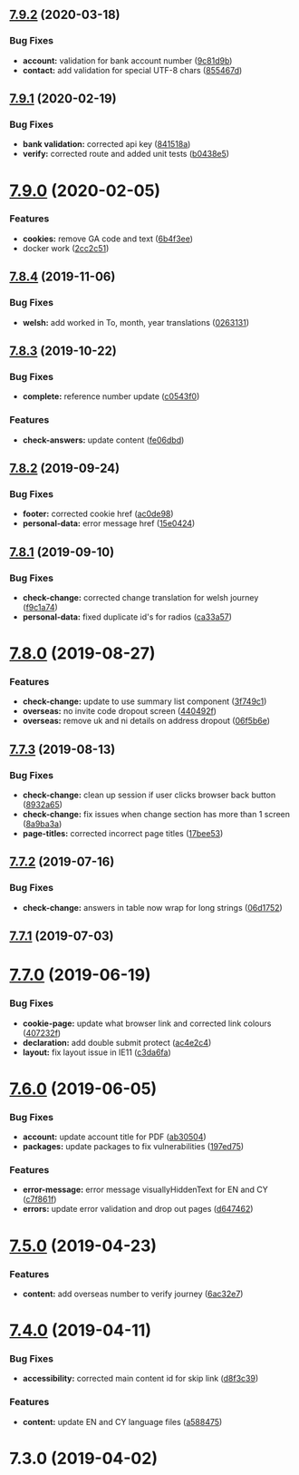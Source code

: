 <a name="7.9.2"></a>
## [7.9.2](https://github.com/dwp/gysp-customer-frontend/compare/v7.9.1...v7.9.2) (2020-03-18)


### Bug Fixes

* **account:** validation for bank account number ([9c81d9b](https://github.com/dwp/gysp-customer-frontend/commit/9c81d9b))
* **contact:** add validation for special UTF-8 chars ([855467d](https://github.com/dwp/gysp-customer-frontend/commit/855467d))



<a name="7.9.1"></a>
## [7.9.1](https://github.com/dwp/gysp-customer-frontend/compare/v7.9.0...v7.9.1) (2020-02-19)


### Bug Fixes

* **bank validation:** corrected api key ([841518a](https://github.com/dwp/gysp-customer-frontend/commit/841518a))
* **verify:** corrected route and added unit tests ([b0438e5](https://github.com/dwp/gysp-customer-frontend/commit/b0438e5))



<a name="7.9.0"></a>
# [7.9.0](https://github.com/dwp/gysp-customer-frontend/compare/v7.8.4...v7.9.0) (2020-02-05)


### Features

* **cookies:** remove GA code and text ([6b4f3ee](https://github.com/dwp/gysp-customer-frontend/commit/6b4f3ee))
* docker work ([2cc2c51](https://github.com/dwp/gysp-customer-frontend/commit/2cc2c51))



<a name="7.8.4"></a>
## [7.8.4](https://github.com/dwp/gysp-customer-frontend/compare/v7.8.3...v7.8.4) (2019-11-06)


### Bug Fixes

* **welsh:** add worked in To, month, year translations ([0263131](https://github.com/dwp/gysp-customer-frontend/commit/0263131))



<a name="7.8.3"></a>
## [7.8.3](https://github.com/dwp/gysp-customer-frontend/compare/v7.8.2...v7.8.3) (2019-10-22)


### Bug Fixes

* **complete:** reference number update ([c0543f0](https://github.com/dwp/gysp-customer-frontend/commit/c0543f0))


### Features

* **check-answers:** update content ([fe06dbd](https://github.com/dwp/gysp-customer-frontend/commit/fe06dbd))



<a name="7.8.2"></a>
## [7.8.2](https://github.com/dwp/gysp-customer-frontend/compare/v7.8.1...v7.8.2) (2019-09-24)


### Bug Fixes

* **footer:** corrected cookie href ([ac0de98](https://github.com/dwp/gysp-customer-frontend/commit/ac0de98))
* **personal-data:** error message href ([15e0424](https://github.com/dwp/gysp-customer-frontend/commit/15e0424))



<a name="7.8.1"></a>
## [7.8.1](https://github.com/dwp/gysp-customer-frontend/compare/v7.8.0...v7.8.1) (2019-09-10)


### Bug Fixes

* **check-change:** corrected change translation for welsh journey ([f9c1a74](https://github.com/dwp/gysp-customer-frontend/commit/f9c1a74))
* **personal-data:** fixed duplicate id's for radios ([ca33a57](https://github.com/dwp/gysp-customer-frontend/commit/ca33a57))



<a name="7.8.0"></a>
# [7.8.0](https://github.com/dwp/gysp-customer-frontend/compare/v7.7.3...v7.8.0) (2019-08-27)


### Features

* **check-change:** update to use summary list component ([3f749c1](https://github.com/dwp/gysp-customer-frontend/commit/3f749c1))
* **overseas:** no invite code dropout screen ([440492f](https://github.com/dwp/gysp-customer-frontend/commit/440492f))
* **overseas:** remove uk and ni details on address dropout ([06f5b6e](https://github.com/dwp/gysp-customer-frontend/commit/06f5b6e))



<a name="7.7.3"></a>
## [7.7.3](https://github.com/dwp/gysp-customer-frontend/compare/v7.7.2...v7.7.3) (2019-08-13)


### Bug Fixes

* **check-change:** clean up session if user clicks browser back button ([8932a65](https://github.com/dwp/gysp-customer-frontend/commit/8932a65))
* **check-change:** fix issues when change section has more than 1 screen ([8a9ba3a](https://github.com/dwp/gysp-customer-frontend/commit/8a9ba3a))
* **page-titles:** corrected incorrect page titles ([17bee53](https://github.com/dwp/gysp-customer-frontend/commit/17bee53))



<a name="7.7.2"></a>
## [7.7.2](https://github.com/dwp/gysp-customer-frontend/compare/v7.7.1...v7.7.2) (2019-07-16)


### Bug Fixes

* **check-change:** answers in table now wrap for long strings ([06d1752](https://github.com/dwp/gysp-customer-frontend/commit/06d1752))



<a name="7.7.1"></a>
## [7.7.1](https://github.com/dwp/gysp-customer-frontend/compare/v7.7.0...v7.7.1) (2019-07-03)



<a name="7.7.0"></a>
# [7.7.0](https://github.com/dwp/gysp-customer-frontend/compare/v7.6.0...v7.7.0) (2019-06-19)


### Bug Fixes

* **cookie-page:** update what browser link and corrected link colours ([407232f](https://github.com/dwp/gysp-customer-frontend/commit/407232f))
* **declaration:** add double submit protect ([ac4e2c4](https://github.com/dwp/gysp-customer-frontend/commit/ac4e2c4))
* **layout:** fix layout issue in IE11 ([c3da6fa](https://github.com/dwp/gysp-customer-frontend/commit/c3da6fa))



<a name="7.6.0"></a>
# [7.6.0](https://github.com/dwp/gysp-customer-frontend/compare/v7.5.0...v7.6.0) (2019-06-05)


### Bug Fixes

* **account:** update account title for PDF ([ab30504](https://github.com/dwp/gysp-customer-frontend/commit/ab30504))
* **packages:** update packages to fix vulnerabilities ([197ed75](https://github.com/dwp/gysp-customer-frontend/commit/197ed75))


### Features

* **error-message:** error message visuallyHiddenText for EN and CY ([c7f861f](https://github.com/dwp/gysp-customer-frontend/commit/c7f861f))
* **errors:** update error validation and drop out pages ([d647462](https://github.com/dwp/gysp-customer-frontend/commit/d647462))



<a name="7.5.0"></a>
# [7.5.0](https://github.com/dwp/gysp-customer-frontend/compare/v7.4.0...v7.5.0) (2019-04-23)


### Features

* **content:** add overseas number to verify journey ([6ac32e7](https://github.com/dwp/gysp-customer-frontend/commit/6ac32e7))



<a name="7.4.0"></a>
# [7.4.0](https://github.com/dwp/gysp-customer-frontend/compare/v7.3.0...v7.4.0) (2019-04-11)


### Bug Fixes

* **accessibility:** corrected main content id for skip link ([d8f3c39](https://github.com/dwp/gysp-customer-frontend/commit/d8f3c39))


### Features

* **content:** update EN and CY language files ([a588475](https://github.com/dwp/gysp-customer-frontend/commit/a588475))



<a name="7.3.0"></a>
# 7.3.0 (2019-04-02)




